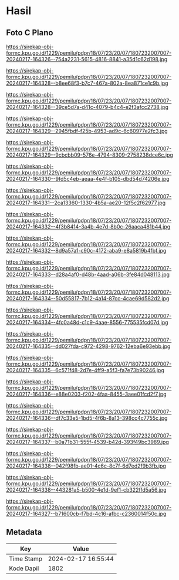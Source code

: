 # Hasil

## Foto C Plano

https://sirekap-obj-formc.kpu.go.id/1229/pemilu/pdpr/18/07/23/20/07/1807232007007-20240217-164326--754a2231-5615-4816-8841-a35d1c62d198.jpg

https://sirekap-obj-formc.kpu.go.id/1229/pemilu/pdpr/18/07/23/20/07/1807232007007-20240217-164328--b8ee68f3-b7c7-467a-802a-8ea871ce1c9b.jpg

https://sirekap-obj-formc.kpu.go.id/1229/pemilu/pdpr/18/07/23/20/07/1807232007007-20240217-164328--39ce5d7a-d41c-4079-b4c4-e2f3afcc2738.jpg

https://sirekap-obj-formc.kpu.go.id/1229/pemilu/pdpr/18/07/23/20/07/1807232007007-20240217-164329--2945fbdf-f25b-4953-ad9c-6c60977e2fc3.jpg

https://sirekap-obj-formc.kpu.go.id/1229/pemilu/pdpr/18/07/23/20/07/1807232007007-20240217-164329--9cbcbb09-576e-4794-8309-2758238dce6c.jpg

https://sirekap-obj-formc.kpu.go.id/1229/pemilu/pdpr/18/07/23/20/07/1807232007007-20240217-164330--9fd5c4eb-aeaa-4e4f-b105-dbd54d74206e.jpg

https://sirekap-obj-formc.kpu.go.id/1229/pemilu/pdpr/18/07/23/20/07/1807232007007-20240217-164331--2ca13360-1330-4b5a-ae20-12f5c2f62977.jpg

https://sirekap-obj-formc.kpu.go.id/1229/pemilu/pdpr/18/07/23/20/07/1807232007007-20240217-164332--4f3b8414-3a4b-4e7d-8b0c-26aaca481b44.jpg

https://sirekap-obj-formc.kpu.go.id/1229/pemilu/pdpr/18/07/23/20/07/1807232007007-20240217-164332--8d9a57a1-c90c-4172-aba9-e8a5819b4fbf.jpg

https://sirekap-obj-formc.kpu.go.id/1229/pemilu/pdpr/18/07/23/20/07/1807232007007-20240217-164333--d28a4af0-d48b-4aad-a06b-3fe84d048113.jpg

https://sirekap-obj-formc.kpu.go.id/1229/pemilu/pdpr/18/07/23/20/07/1807232007007-20240217-164334--50d55817-7b12-4a14-87cc-4cae69d582d2.jpg

https://sirekap-obj-formc.kpu.go.id/1229/pemilu/pdpr/18/07/23/20/07/1807232007007-20240217-164334--4fc0a48d-c1c9-4aae-8556-775535fcd07d.jpg

https://sirekap-obj-formc.kpu.go.id/1229/pemilu/pdpr/18/07/23/20/07/1807232007007-20240217-164335--dd027fda-c972-4298-9762-12eba6e93ebb.jpg

https://sirekap-obj-formc.kpu.go.id/1229/pemilu/pdpr/18/07/23/20/07/1807232007007-20240217-164335--6c571f48-2d7e-4ff9-a5f3-fa7e73b90246.jpg

https://sirekap-obj-formc.kpu.go.id/1229/pemilu/pdpr/18/07/23/20/07/1807232007007-20240217-164336--e88e0203-f202-4faa-8455-3aee01fcd2f7.jpg

https://sirekap-obj-formc.kpu.go.id/1229/pemilu/pdpr/18/07/23/20/07/1807232007007-20240217-164336--df7c33e5-1bd5-4f6b-8a13-398cc4c7755c.jpg

https://sirekap-obj-formc.kpu.go.id/1229/pemilu/pdpr/18/07/23/20/07/1807232007007-20240217-164337--b0a71b31-555f-4539-b42d-393f49bc3989.jpg

https://sirekap-obj-formc.kpu.go.id/1229/pemilu/pdpr/18/07/23/20/07/1807232007007-20240217-164338--042f98fb-ae01-4c6c-8c7f-6d7ed2f9b3fb.jpg

https://sirekap-obj-formc.kpu.go.id/1229/pemilu/pdpr/18/07/23/20/07/1807232007007-20240217-164338--443281a5-b500-4e1d-9ef1-cb322ffd5a56.jpg

https://sirekap-obj-formc.kpu.go.id/1229/pemilu/pdpr/18/07/23/20/07/1807232007007-20240217-164327--b71600cb-f7bd-4c16-afbc-c2360014f50c.jpg


## Metadata

| Key        | Value               |
| ---------- | ------------------- |
| Time Stamp | 2024-02-17 16:55:44 |
| Kode Dapil | 1802                |



